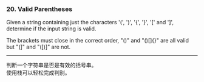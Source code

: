 ### 20. Valid Parentheses

Given a string containing just the characters '(', ')', '{', '}', '[' and ']', determine if the input string is valid.

The brackets must close in the correct order, "()" and "()[]{}" are all valid but "(]" and "([)]" are not.

* * * 

判断一个字符串是否是有效的括号串。   
使用栈可以轻松完成判别。  


